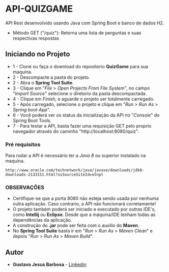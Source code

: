 # API-QUIZGAME
API Rest desenvolvido usando Java com Spring Boot e banco de dados H2. 

* Método GET ("/quiz"): Retorna uma lista de perguntas e suas respectivas respostas


## Iniciando no Projeto

* 1 - Clone ou faça o download do repositorio **QuizGame** para sua maquína.
* 2 - Descompacte a pasta do projeto.
* 2 - Abra o **Spring Tool Suite**.
* 3 - Clique em "*File* > *Open Projects From File System*", no campo "*Import Source*" selecione o diretorio da pasta descompactada.
* 4 - Clique em *Finish*, e aguarde o projeto ser totalmente carregado.
* 5 - Após carregado, selecione o projeto e clique em "*Run* > *Run As* > *Spring boot App*".
* 6 - Você poderá ver os status da inicialização da API no "*Console*" do Spring Boot Tools.
* 7 - Para testar a API, basta fazer uma requisição GET pelo proprio navegador através do caminho "http://localhost:8080/quiz".


### Pré requisitos

Para rodar a API é necessário ter a *Java 8* ou superior instalado na maquina.

```
http://www.oracle.com/technetwork/java/javase/downloads/jdk8-downloads-2133151.html?ssSourceSiteId=otnpt
```

### OBSERVAÇÕES

* Certifique-se que a porta 8080 não esteja sendo usada por nenhuma outra aplicação. Caso contrario, a API não funcionará corretamente!
* O projeto também poderá ser iniciado e executado por outras IDE's, como **Intellij** ou **Eclipse**. Desde que a máquina/IDE tenham todas as dependências da aplicação.
* A construção do **.jar** pode ser feita com o auxilio do **Maven**.
* No **Spring Tool Suite** basta ir em "*Run* > *Run As* > *Maven Clean*" e depois "*Run* > *Run As* > *Maven Build*".

## Autor

* **Gustavo Jesus Barbosa** - [Linkedin](https://www.linkedin.com/in/gustavo-barbosa-92257a187/)
